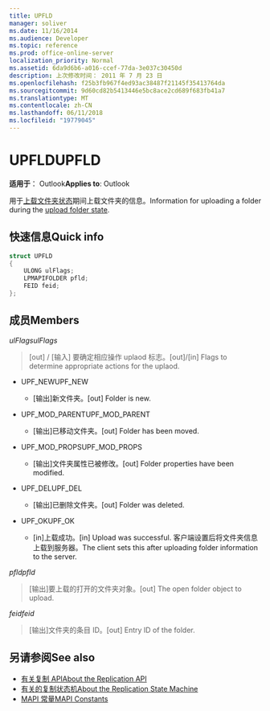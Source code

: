 ```yaml
---
title: UPFLD
manager: soliver
ms.date: 11/16/2014
ms.audience: Developer
ms.topic: reference
ms.prod: office-online-server
localization_priority: Normal
ms.assetid: 6da9d6b6-a016-ccef-77da-3e037c30450d
description: 上次修改时间： 2011 年 7 月 23 日
ms.openlocfilehash: f25b3fb967f4ed93ac38487f21145f35413764da
ms.sourcegitcommit: 9d60cd82b5413446e5bc8ace2cd689f683fb41a7
ms.translationtype: MT
ms.contentlocale: zh-CN
ms.lasthandoff: 06/11/2018
ms.locfileid: "19779045"
---
```

# <a name="upfld"></a><span data-ttu-id="4c210-103">UPFLD</span><span class="sxs-lookup"><span data-stu-id="4c210-103">UPFLD</span></span>

<span data-ttu-id="4c210-104">**适用于**： Outlook</span><span class="sxs-lookup"><span data-stu-id="4c210-104">**Applies to**: Outlook</span></span> 
  
<span data-ttu-id="4c210-105">用于[上载文件夹状态](upload-folder-state.md)期间上载文件夹的信息。</span><span class="sxs-lookup"><span data-stu-id="4c210-105">Information for uploading a folder during the [upload folder state](upload-folder-state.md).</span></span>
  
## <a name="quick-info"></a><span data-ttu-id="4c210-106">快速信息</span><span class="sxs-lookup"><span data-stu-id="4c210-106">Quick info</span></span>

```cpp
struct UPFLD 
{ 
    ULONG ulFlags; 
    LPMAPIFOLDER pfld; 
    FEID feid; 
}; 

```

## <a name="members"></a><span data-ttu-id="4c210-107">成员</span><span class="sxs-lookup"><span data-stu-id="4c210-107">Members</span></span>

<span data-ttu-id="4c210-108">_ulFlags_</span><span class="sxs-lookup"><span data-stu-id="4c210-108">_ulFlags_</span></span>
  
>  <span data-ttu-id="4c210-109">[out] / [输入] 要确定相应操作 uplaod 标志。</span><span class="sxs-lookup"><span data-stu-id="4c210-109">[out]/[in] Flags to determine appropriate actions for the uplaod.</span></span> 
    
  - <span data-ttu-id="4c210-110">UPF_NEW</span><span class="sxs-lookup"><span data-stu-id="4c210-110">UPF_NEW</span></span>
    
    - <span data-ttu-id="4c210-111">[输出]新文件夹。</span><span class="sxs-lookup"><span data-stu-id="4c210-111">[out] Folder is new.</span></span>
    
  - <span data-ttu-id="4c210-112">UPF_MOD_PARENT</span><span class="sxs-lookup"><span data-stu-id="4c210-112">UPF_MOD_PARENT</span></span>
    
    - <span data-ttu-id="4c210-113">[输出]已移动文件夹。</span><span class="sxs-lookup"><span data-stu-id="4c210-113">[out] Folder has been moved.</span></span>
    
  - <span data-ttu-id="4c210-114">UPF_MOD_PROPS</span><span class="sxs-lookup"><span data-stu-id="4c210-114">UPF_MOD_PROPS</span></span>
    
    - <span data-ttu-id="4c210-115">[输出]文件夹属性已被修改。</span><span class="sxs-lookup"><span data-stu-id="4c210-115">[out] Folder properties have been modified.</span></span>
    
  - <span data-ttu-id="4c210-116">UPF_DEL</span><span class="sxs-lookup"><span data-stu-id="4c210-116">UPF_DEL</span></span>
    
    - <span data-ttu-id="4c210-117">[输出]已删除文件夹。</span><span class="sxs-lookup"><span data-stu-id="4c210-117">[out] Folder was deleted.</span></span>
    
  - <span data-ttu-id="4c210-118">UPF_OK</span><span class="sxs-lookup"><span data-stu-id="4c210-118">UPF_OK</span></span>
    
    - <span data-ttu-id="4c210-119">[in]上载成功。</span><span class="sxs-lookup"><span data-stu-id="4c210-119">[in] Upload was successful.</span></span> <span data-ttu-id="4c210-120">客户端设置后将文件夹信息上载到服务器。</span><span class="sxs-lookup"><span data-stu-id="4c210-120">The client sets this after uploading folder information to the server.</span></span>
    
<span data-ttu-id="4c210-121">_pfld_</span><span class="sxs-lookup"><span data-stu-id="4c210-121">_pfld_</span></span>
  
> <span data-ttu-id="4c210-122">[输出]要上载的打开的文件夹对象。</span><span class="sxs-lookup"><span data-stu-id="4c210-122">[out] The open folder object to upload.</span></span>
    
<span data-ttu-id="4c210-123">_feid_</span><span class="sxs-lookup"><span data-stu-id="4c210-123">_feid_</span></span>
  
> <span data-ttu-id="4c210-124">[输出]文件夹的条目 ID。</span><span class="sxs-lookup"><span data-stu-id="4c210-124">[out] Entry ID of the folder.</span></span>
    
## <a name="see-also"></a><span data-ttu-id="4c210-125">另请参阅</span><span class="sxs-lookup"><span data-stu-id="4c210-125">See also</span></span>

- [<span data-ttu-id="4c210-126">有关复制 API</span><span class="sxs-lookup"><span data-stu-id="4c210-126">About the Replication API</span></span>](about-the-replication-api.md) 
- [<span data-ttu-id="4c210-127">有关的复制状态机</span><span class="sxs-lookup"><span data-stu-id="4c210-127">About the Replication State Machine</span></span>](about-the-replication-state-machine.md)
- [<span data-ttu-id="4c210-128">MAPI 常量</span><span class="sxs-lookup"><span data-stu-id="4c210-128">MAPI Constants</span></span>](mapi-constants.md)

